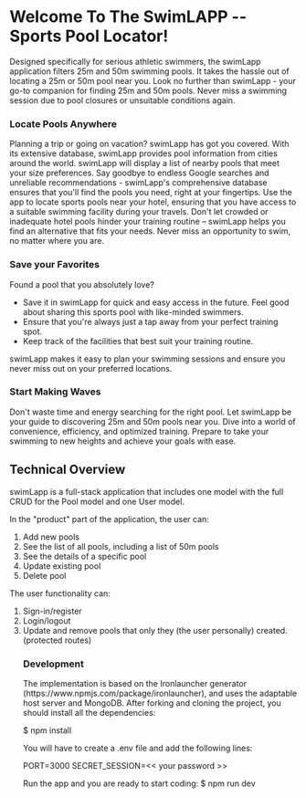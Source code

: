 <h1>Welcome To The SwimLAPP -- Sports Pool Locator!</h1>
<P>
Designed specifically for serious athletic swimmers, the swimLapp application filters 25m and 50m swimming pools. It takes the hassle out of locating a 25m or 50m pool near you. Look no further than swimLapp - your go-to companion for finding 25m and 50m pools.  Never miss a swimming session due to pool closures or unsuitable conditions again.
</P>

<h3>Locate Pools Anywhere</h3>
<p>Planning a trip or going on vacation? swimLapp has got you covered. With its extensive database, swimLapp provides pool information from cities around the world. swimLapp will display a list of nearby pools that meet your size preferences. Say goodbye to endless Google searches and unreliable recommendations - swimLapp's comprehensive database ensures that you'll find the pools you need, right at your fingertips. Use the app to locate sports pools near your hotel, ensuring that you have access to a suitable swimming facility during your travels. Don't let crowded or inadequate hotel pools hinder your training routine – swimLapp helps you find an alternative that fits your needs. Never miss an opportunity to swim, no matter where you are.
</p>
<h3>Save your Favorites</h3>
<p>Found a pool that you absolutely love? 
  <ul>
  <li>Save it in swimLapp for quick and easy access in the future. Feel good about sharing this sports pool with like-minded swimmers. 
  <li>Ensure that you're always just a tap away from your perfect training spot. 
   <li>Keep track of the facilities that best suit your training routine. 
</ul>
<p>swimLapp makes it easy to plan your swimming sessions and ensure you never miss out on your preferred locations.</p>

<h3>Start Making Waves</h3>
<p>
Don't waste time and energy searching for the right pool. Let swimLapp be your guide to discovering 25m and 50m pools near you. Dive into a world of convenience, efficiency, and optimized training. Prepare to take your swimming to new heights and achieve your goals with ease.
</p>

<h2>Technical Overview</h2> 
<p>swimLapp is a full-stack application that includes one model with the full CRUD for the Pool model and one User model. </p>
<p>In the "product" part of the application, the user can:</p>
<ol>
<li>Add new pools
<li>See the list of all pools, including a list of 50m pools</li> 
<li>See the details of a specific pool</li>
<li>Update existing pool</li>
<li>Delete pool</li>
</ol>
<p>The user functionality can:  </p>
<ol>
<li>Sign-in/register</li>
<li>Login/logout</li>
<li>Update and remove pools that only they (the user personally) created.(protected routes)
</li>
<h3>Development</h3>
The implementation is based on the Ironlauncher generator (https://www.npmjs.com/package/ironlauncher), and uses the adaptable host server and MongoDB. 
After forking and cloning the project, you should install all the dependencies:

  $ npm install

You will have to create a .env file and add the following lines:

  PORT=3000
  SECRET_SESSION=<<  your password  >>


Run the app and you are ready to start coding:
$ npm run dev

